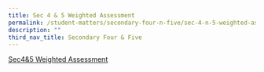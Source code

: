 ```yaml
---
title: Sec 4 & 5 Weighted Assessment
permalink: /student-matters/secondary-four-n-five/sec-4-n-5-weighted-assessment/
description: ""
third_nav_title: Secondary Four & Five
---
```

[Sec4&5 Weighted Assessment](http://for.edu.sg/2023-nss-t1wa-s45)